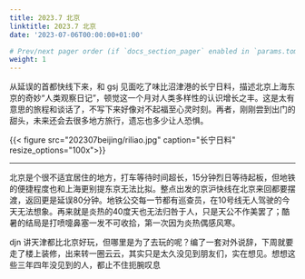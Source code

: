 ```yaml
---
title: 2023.7 北京
linktitle: 2023.7 北京
date: '2023-07-06T00:00:00+01:00'

# Prev/next pager order (if `docs_section_pager` enabled in `params.toml`)
weight: 1
---
```


从延误的首都快线下来，和 gsj 见面吃了味比沼津港的长宁日料，描述北京上海东京的奇妙“人类观察日记”，顿觉这一个月对人类多样性的认识增长之丰。这是太有意思的旅程和谈话了，不写下来好像对不起福至心灵时刻。再者，刚刚尝到出门的甜头，未来还会去很多地方旅行，遗忘也多少让人恐惧。

{{< figure src="202307beijing/riliao.jpg" caption="长宁日料" resize_options="100x">}}



---



北京是个很不适宜居住的地方，打车等待时间超长，15分钟烈日等待起板，但地铁的便捷程度也和上海更别提东京无法比拟。整点出发的京沪快线在北京来回都要摆渡，返回更是延误80分钟。地铁公交每一节都有巡查员，在10号线无人驾驶的今天无法想象。再来就是炎热的40度天也无法归咎于人，只是天公不作美罢了；酷暑的结局是打喷嚏鼻塞一发不可收拾，第一次因为炎热偶感风寒。

djn 讲天津都比北京好玩，但哪里是为了去玩的呢？编了一套对外说辞，下周就要走了楼上装修，出来转一圈云云，其实只是太久没见到朋友们，实在想见。想想这些三年四年没见到的人，都止不住扼腕叹息

